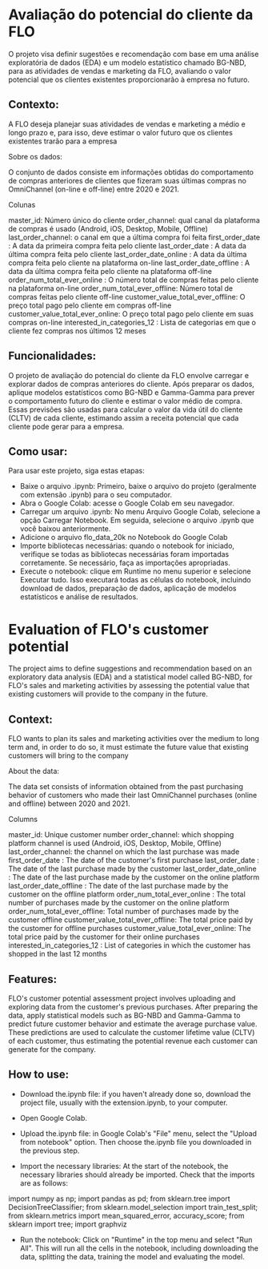 # Avaliação do potencial do cliente da FLO

O projeto visa definir sugestões e recomendação com base em uma análise exploratória de dados (EDA) e um modelo estatístico chamado  BG-NBD, para as atividades de vendas e marketing da FLO, avaliando o valor potencial que os clientes existentes proporcionarão à empresa no futuro. 

## Contexto:

A FLO deseja planejar suas atividades de vendas e marketing a médio e longo prazo e, para isso, deve estimar o valor futuro que os clientes existentes trarão para a empresa

Sobre os dados:

O conjunto de dados consiste em informações obtidas do comportamento de compras anteriores de clientes que fizeram suas últimas compras no OmniChannel (on-line e off-line) entre 2020 e 2021.

Colunas

master_id: Número único do cliente
order_channel: qual canal da plataforma de compras é usado (Android, iOS, Desktop, Mobile, Offline)
last_order_channel: o canal em que a última compra foi feita
first_order_date : A data da primeira compra feita pelo cliente
last_order_date : A data da última compra feita pelo cliente
last_order_date_online : A data da última compra feita pelo cliente na plataforma on-line
last_order_date_offline : A data da última compra feita pelo cliente na plataforma off-line
order_num_total_ever_online : O número total de compras feitas pelo cliente na plataforma on-line
order_num_total_ever_offline: Número total de compras feitas pelo cliente off-line
customer_value_total_ever_offline: O preço total pago pelo cliente em compras off-line
customer_value_total_ever_online: O preço total pago pelo cliente em suas compras on-line
interested_in_categories_12 : Lista de categorias em que o cliente fez compras nos últimos 12 meses

## Funcionalidades: 

O projeto de avaliação do potencial do cliente da FLO envolve carregar e explorar dados de compras anteriores do cliente. Após preparar os dados, aplique modelos estatísticos como BG-NBD e Gamma-Gamma para prever o comportamento futuro do cliente e estimar o valor médio de compra. Essas previsões são usadas para calcular o valor da vida útil do cliente (CLTV) de cada cliente, estimando assim a receita potencial que cada cliente pode gerar para a empresa.

## Como usar: 

Para usar este projeto, siga estas etapas:

- Baixe o arquivo .ipynb: Primeiro, baixe o arquivo do projeto (geralmente com extensão .ipynb) para o seu computador.
- Abra o Google Colab: acesse o Google Colab em seu navegador.
- Carregar um arquivo .ipynb: No menu Arquivo Google Colab, selecione a opção Carregar Notebook. Em seguida, selecione o arquivo .ipynb que você baixou anteriormente.
- Adicione o arquivo flo_data_20k no Notebook do Google Colab
- Importe bibliotecas necessárias: quando o notebook for iniciado, verifique se todas as bibliotecas necessárias foram importadas corretamente. Se necessário, faça as importações apropriadas.
- Execute o notebook: clique em Runtime no menu superior e selecione Executar tudo. Isso executará todas as células do notebook, incluindo download de dados, preparação de dados, aplicação de modelos estatísticos e análise de resultados.


# Evaluation of FLO's customer potential

The project aims to define suggestions and recommendation based on an exploratory data analysis (EDA) and a statistical model called BG-NBD, for FLO's sales and marketing activities by assessing the potential value that existing customers will provide to the company in the future. 

## Context:

FLO wants to plan its sales and marketing activities over the medium to long term and, in order to do so, it must estimate the future value that existing customers will bring to the company

About the data:

The data set consists of information obtained from the past purchasing behavior of customers who made their last OmniChannel purchases (online and offline) between 2020 and 2021.

Columns

master_id: Unique customer number
order_channel: which shopping platform channel is used (Android, iOS, Desktop, Mobile, Offline)
last_order_channel: the channel on which the last purchase was made
first_order_date : The date of the customer's first purchase
last_order_date : The date of the last purchase made by the customer
last_order_date_online : The date of the last purchase made by the customer on the online platform
last_order_date_offline : The date of the last purchase made by the customer on the offline platform
order_num_total_ever_online : The total number of purchases made by the customer on the online platform
order_num_total_ever_offline: Total number of purchases made by the customer offline
customer_value_total_ever_offline: The total price paid by the customer for offline purchases
customer_value_total_ever_online: The total price paid by the customer for their online purchases
interested_in_categories_12 : List of categories in which the customer has shopped in the last 12 months

## Features: 

FLO's customer potential assessment project involves uploading and exploring data from the customer's previous purchases. After preparing the data, apply statistical models such as BG-NBD and Gamma-Gamma to predict future customer behavior and estimate the average purchase value. These predictions are used to calculate the customer lifetime value (CLTV) of each customer, thus estimating the potential revenue each customer can generate for the company.

## How to use: 

- Download the.ipynb file: if you haven't already done so, download the project file, usually with the extension.ipynb, to your computer.
- Open Google Colab.
- Upload the.ipynb file: in Google Colab's "File" menu, select the "Upload from notebook" option. Then choose the.ipynb file you downloaded in the previous step.

- Import the necessary libraries: At the start of the notebook, the necessary libraries should already be imported. Check that the imports are as follows:

import numpy as np;
import pandas as pd;
from sklearn.tree import DecisionTreeClassifier;
from sklearn.model_selection import train_test_split;
from sklearn.metrics import mean_squared_error, accuracy_score;
from sklearn import tree;
import graphviz

- Run the notebook: Click on "Runtime" in the top menu and select "Run All". This will run all the cells in the notebook, including downloading the data, splitting the data, training the model and evaluating the model.
